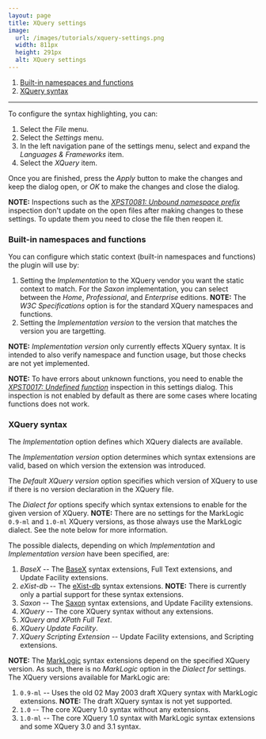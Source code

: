 ```yaml
---
layout: page
title: XQuery settings
image:
  url: /images/tutorials/xquery-settings.png
  width: 811px
  height: 291px
  alt: XQuery settings
---
```


1.  [Built-in namespaces and functions](#built-in-namespaces-and-functions)
1.  [XQuery syntax](#xquery-syntax)

-----

To configure the syntax highlighting, you can:

1.  Select the *File* menu.
1.  Select the *Settings* menu.
1.  In the left navigation pane of the settings menu, select and expand the
    *Languages & Frameworks* item.
1.  Select the *XQuery* item.

Once you are finished, press the *Apply* button to make the changes and keep
the dialog open, or *OK* to make the changes and close the dialog.

__NOTE:__ Inspections such as the [*XPST0081: Unbound namespace prefix*](inspections.html)
inspection don't update on the open files after making changes to these settings.
To update them you need to close the file then reopen it.

### Built-in namespaces and functions

You can configure which static context (built-in namespaces and functions) the
plugin will use by:
1.  Setting the *Implementation* to the XQuery vendor you want the static context
    to match. For the *Saxon* implementation, you can select between the *Home*,
    *Professional*, and *Enterprise* editions. __NOTE:__ The *W3C Specifications*
    option is for the standard XQuery namespaces and functions.
1.  Setting the *Implementation version* to the version that matches the version
    you are targetting.

__NOTE:__ *Implementation version* only currently effects XQuery syntax. It is
intended to also verify namespace and function usage, but those checks are not
yet implemented.

__NOTE:__ To have errors about unknown functions, you need to enable the
[*XPST0017: Undefined function*](inspections.md) inspection in this settings
dialog. This inspection is not enabled by default as there are some cases where
locating functions does not work.

### XQuery syntax
The *Implementation* option defines which XQuery dialects are available.

The *Implementation version* option determines which syntax extensions are valid,
based on which version the extension was introduced.

The *Default XQuery version* option specifies which version of XQuery to use if
there is no version declaration in the XQuery file.

The *Dialect for* options specify which syntax extensions to enable for the given
version of XQuery. __NOTE:__ There are no settings for the MarkLogic `0.9-ml` and
`1.0-ml` XQuery versions, as those always use the MarkLogic dialect. See the note
below for more information.

The possible dialects, depending on which *Implementation* and *Implementation
version* have been specified, are:
1.  *BaseX* -- The [BaseX](../XQuery%20IntelliJ%20Plugin%20XQuery.html#c1-basex-vendor-extensions)
    syntax extensions, Full Text extensions, and Update Facility extensions.
1.  *eXist-db* -- The [eXist-db](../XQuery%20IntelliJ%20Plugin%20XQuery.html#c5-exist-db-extensions)
    syntax extensions. __NOTE:__ There is currently only a partial support
    for these syntax extensions.
1.  *Saxon* -- The [Saxon](../XQuery%20IntelliJ%20Plugin%20XQuery.html#c3-saxon-vendor-extensions)
    syntax extensions, and Update Facility extensions.
1.  *XQuery* -- The core XQuery syntax without any extensions.
1.  *XQuery and XPath Full Text*.
1.  *XQuery Update Facility*.
1.  *XQuery Scripting Extension* -- Update Facility extensions, and Scripting
    extensions.

__NOTE:__ The [MarkLogic](../XQuery%20IntelliJ%20Plugin%20XQuery.html#c2-marklogic-vendor-extensions)
syntax extensions depend on the specified XQuery version. As such, there is no
*MarkLogic* option in the *Dialect for* settings. The XQuery versions available
for MarkLogic are:
1.  `0.9-ml` -- Uses the old 02 May 2003 draft XQuery syntax with MarkLogic
    extensions. __NOTE:__ The draft XQuery syntax is not yet supported.
1.  `1.0` -- The core XQuery 1.0 syntax without any extensions.
1.  `1.0-ml` -- The core XQuery 1.0 syntax with MarkLogic syntax extensions and
    some XQuery 3.0 and 3.1 syntax.
